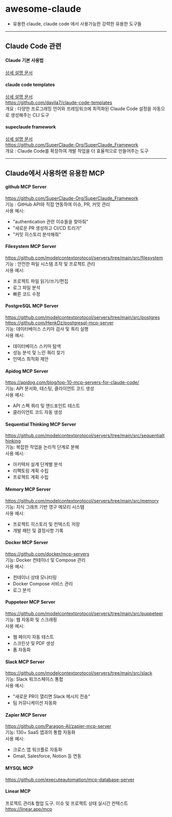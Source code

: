 # awesome-claude
- 유용한 claude, claude code 에서 사용가능한 강력한 유용한 도구들
---
## Claude Code 관련
#### Claude 기본 사용법
[상세 설명 문서](claude_code_guide.md)  

#### claude code templates
[상세 설명 문서](claude_code_templates.md)  
https://github.com/davila7/claude-code-templates  
개요 : 다양한 프로그래밍 언어와 프레임워크에 최적화된 Claude Code 설정을 자동으로 생성해주는 CLI 도구  

#### supeclaude framework
[상세 설명 문서](superclaude_guide.md)  
https://github.com/SuperClaude-Org/SuperClaude_Framework  
개요 : Claude Code를 확장하여 개발 작업을 더 효율적으로 만들어주는 도구  

---
## Claude에서 사용하면 유용한 MCP 
#### github MCP Server
https://github.com/SuperClaude-Org/SuperClaude_Framework  
기능 : GitHub API와 직접 연동하여 이슈, PR, 커밋 관리  
사용 예시:  
  * "authentication 관련 이슈들을 찾아줘"
  * "새로운 PR 생성하고 CI/CD 트리거"
  * "커밋 히스토리 분석해줘"
    
#### Filesystem MCP Server
https://github.com/modelcontextprotocol/servers/tree/main/src/filesystem  
기능 : 안전한 파일 시스템 조작 및 프로젝트 관리  
사용 예시:  
  * 프로젝트 파일 읽기/쓰기/편집
  * 로그 파일 분석
  * 빠른 코드 수정
#### PostgreSQL MCP Server
https://github.com/modelcontextprotocol/servers/tree/main/src/postgres  
https://github.com/HenkDz/postgresql-mcp-server  
기능: 데이터베이스 스키마 검사 및 쿼리 실행  
사용 예시:  
  * 데이터베이스 스키마 탐색
  * 성능 분석 및 느린 쿼리 찾기
  * 인덱스 최적화 제안

#### Apidog MCP Server
https://apidog.com/blog/top-10-mcp-servers-for-claude-code/  
기능: API 문서화, 테스팅, 클라이언트 코드 생성  
사용 예시:  
  * API 스펙 쿼리 및 엔드포인트 테스트
  * 클라이언트 코드 자동 생성
    
#### Sequential Thinking MCP Server
https://github.com/modelcontextprotocol/servers/tree/main/src/sequentialthinking  
기능: 복잡한 작업을 논리적 단계로 분해  
사용 예시:  
  * 아키텍처 설계 단계별 분석
  * 리팩토링 계획 수립
  * 프로젝트 계획 수립
    
#### Memory MCP Server
https://github.com/modelcontextprotocol/servers/tree/main/src/memory  
기능: 지식 그래프 기반 영구 메모리 시스템  
사용 예시:  
  * 프로젝트 히스토리 및 컨텍스트 저장
  * 개발 패턴 및 결정사항 기록
    
#### Docker MCP Server
https://github.com/docker/mcp-servers  
기능: Docker 컨테이너 및 Compose 관리  
사용 예시:  
  * 컨테이너 상태 모니터링
  * Docker Compose 서비스 관리
  * 로그 분석

#### Puppeteer MCP Server
https://github.com/modelcontextprotocol/servers/tree/main/src/puppeteer  
기능: 웹 자동화 및 스크래핑  
사용 예시:  
  * 웹 페이지 자동 테스트
  * 스크린샷 및 PDF 생성
  * 폼 자동화

#### Slack MCP Server
https://github.com/modelcontextprotocol/servers/tree/main/src/slack  
기능: Slack 워크스페이스 통합  
사용 예시:  
  * "새로운 PR이 열리면 Slack 메시지 전송"
  * 팀 커뮤니케이션 자동화

#### Zapier MCP Server
https://github.com/Paragon-AI/zapier-mcp-server  
기능: 130+ SaaS 앱과의 통합 자동화  
사용 예시:  
  * 크로스 앱 워크플로 자동화
  * Gmail, Salesforce, Notion 등 연동

#### MYSQL MCP
https://github.com/executeautomation/mcp-database-server  
  
#### Linear MCP
프로젝트 관리& 협업 도구. 이슈 및 프로젝트 상태 실시간 컨텍스트  
https://linear.app/mcp   

